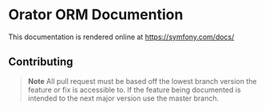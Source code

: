 # Orator ORM Documention

This documentation is rendered online at https://symfony.com/docs/


## Contributing

>**Note**
> All pull request must be based off the lowest branch version the feature or
> fix is accessible to. If the feature being documented is intended to the next
> major version use the master branch.
